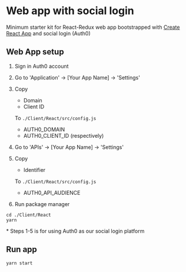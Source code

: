# Web app with social login

Minimum starter kit for React-Redux web app bootstrapped with [Create React App](https://github.com/facebookincubator/create-react-app) and social login (Auth0)


## Web App setup


1. Sign in Auth0 account
2. Go to 'Application' -> [Your App Name] -> 'Settings'
3. Copy
    - Domain
    - Client ID

    To `./Client/React/src/config.js`

    - AUTH0_DOMAIN
    - AUTH0_CLIENT_ID
    (respectively)

4. Go to 'APIs' -> [Your App Name] -> 'Settings'
5. Copy
    - Identifier

    To `./Client/React/src/config.js`

    - AUTH0_API_AUDIENCE
6. Run package manager
```
cd ./Client/React
yarn
```
\* Steps 1-5 is for using Auth0 as our social login platform

## Run app

```
yarn start
```